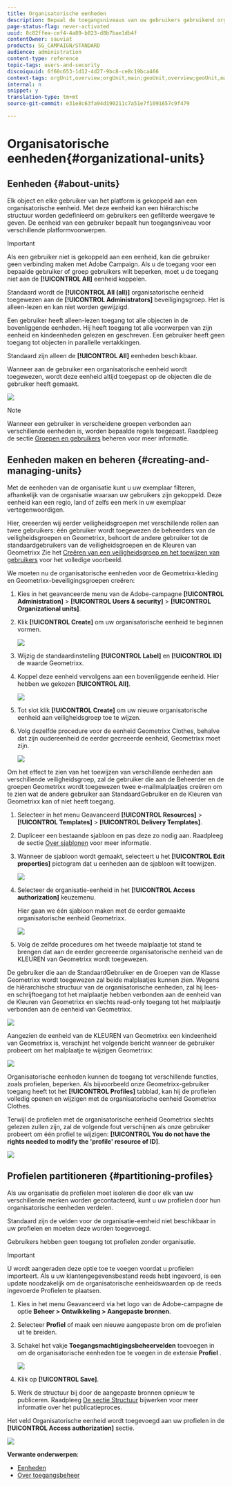 ```yaml
---
title: Organisatorische eenheden
description: Bepaal de toegangsniveaus van uw gebruikers gebruikend organisatorische eenheden.
page-status-flag: never-activated
uuid: 8c82ffea-cef4-4a89-b823-d8b7bae1db4f
contentOwner: sauviat
products: SG_CAMPAIGN/STANDARD
audience: administration
content-type: reference
topic-tags: users-and-security
discoiquuid: 6f60c653-1d12-4d27-9bc8-ce8c19bca466
context-tags: orgUnit,overview;orgUnit,main;geoUnit,overview;geoUnit,main
internal: n
snippet: y
translation-type: tm+mt
source-git-commit: e31e8c63fa94d190211c7a51e7f1091657c9f479

---
```



# Organisatorische eenheden{#organizational-units}

## Eenheden {#about-units}

Elk object en elke gebruiker van het platform is gekoppeld aan een organisatorische eenheid. Met deze eenheid kan een hiërarchische structuur worden gedefinieerd om gebruikers een gefilterde weergave te geven. De eenheid van een gebruiker bepaalt hun toegangsniveau voor verschillende platformvoorwerpen.

>[!IMPORTANT]
>
>Als een gebruiker niet is gekoppeld aan een eenheid, kan die gebruiker geen verbinding maken met Adobe Campaign. Als u de toegang voor een bepaalde gebruiker of groep gebruikers wilt beperken, moet u de toegang niet aan de **[!UICONTROL All]** eenheid koppelen.
>
>Standaard wordt de **[!UICONTROL All (all)]** organisatorische eenheid toegewezen aan de **[!UICONTROL Administrators]** beveiligingsgroep. Het is alleen-lezen en kan niet worden gewijzigd.

Een gebruiker heeft alleen-lezen toegang tot alle objecten in de bovenliggende eenheden. Hij heeft toegang tot alle voorwerpen van zijn eenheid en kindeenheden gelezen en geschreven. Een gebruiker heeft geen toegang tot objecten in parallelle vertakkingen.

Standaard zijn alleen de **[!UICONTROL All]** eenheden beschikbaar.

Wanneer aan de gebruiker een organisatorische eenheid wordt toegewezen, wordt deze eenheid altijd toegepast op de objecten die de gebruiker heeft gemaakt.

![](assets/user_management_2.png)

>[!NOTE]
>
>Wanneer een gebruiker in verscheidene groepen verbonden aan verschillende eenheden is, worden bepaalde regels toegepast. Raadpleeg de sectie [Groepen en gebruikers](../../administration/using/managing-groups-and-users.md) beheren voor meer informatie.

## Eenheden maken en beheren {#creating-and-managing-units}

Met de eenheden van de organisatie kunt u uw exemplaar filteren, afhankelijk van de organisatie waaraan uw gebruikers zijn gekoppeld. Deze eenheid kan een regio, land of zelfs een merk in uw exemplaar vertegenwoordigen.

Hier, creeerden wij eerder veiligheidsgroepen met verschillende rollen aan twee gebruikers: één gebruiker wordt toegewezen de beheerders van de veiligheidsgroepen en Geometrixx, behoort de andere gebruiker tot de standaardgebruikers van de veiligheidsgroepen en de Kleuren van Geometrixx Zie het [Creëren van een veiligheidsgroep en het toewijzen van gebruikers](../../administration/using/managing-groups-and-users.md#creating-a-security-group-and-assigning-users) voor het volledige voorbeeld.

We moeten nu de organisatorische eenheden voor de Geometrixx-kleding en Geometrixx-beveiligingsgroepen creëren:

1. Kies in het geavanceerde menu van de Adobe-campagne **[!UICONTROL Administration]** > **[!UICONTROL Users & security]** > **[!UICONTROL Organizational units]**.
1. Klik **[!UICONTROL Create]** om uw organisatorische eenheid te beginnen vormen.

   ![](assets/manage_units_1.png)

1. Wijzig de standaardinstelling **[!UICONTROL Label]** en **[!UICONTROL ID]** de waarde Geometrixx.
1. Koppel deze eenheid vervolgens aan een bovenliggende eenheid. Hier hebben we gekozen **[!UICONTROL All]**.

   ![](assets/manage_units_2.png)

1. Tot slot klik **[!UICONTROL Create]** om uw nieuwe organisatorische eenheid aan veiligheidsgroep toe te wijzen.
1. Volg dezelfde procedure voor de eenheid Geometrixx Clothes, behalve dat zijn oudereenheid de eerder gecreeerde eenheid, Geometrixx moet zijn.

   ![](assets/manage_units_3.png)

Om het effect te zien van het toewijzen van verschillende eenheden aan verschillende veiligheidsgroep, zal de gebruiker die aan de Beheerder en de groepen Geometrixx wordt toegewezen twee e-mailmalplaatjes creëren om te zien wat de andere gebruiker aan StandaardGebruiker en de Kleuren van Geometrixx kan of niet heeft toegang.

1. Selecteer in het menu Geavanceerd **[!UICONTROL Resources]** > **[!UICONTROL Templates]** > **[!UICONTROL Delivery Templates]**.
1. Dupliceer een bestaande sjabloon en pas deze zo nodig aan. Raadpleeg de sectie [Over sjablonen](../../start/using/marketing-activity-templates.md) voor meer informatie.
1. Wanneer de sjabloon wordt gemaakt, selecteert u het **[!UICONTROL Edit properties]** pictogram dat u eenheden aan de sjabloon wilt toewijzen.

   ![](assets/manage_units_6.png)

1. Selecteer de organisatie-eenheid in het **[!UICONTROL Access authorization]** keuzemenu.

   Hier gaan we één sjabloon maken met de eerder gemaakte organisatorische eenheid Geometrixx.

   ![](assets/manage_units_5.png)

1. Volg de zelfde procedures om het tweede malplaatje tot stand te brengen dat aan de eerder gecreeerde organisatorische eenheid van de KLEUREN van Geometrixx wordt toegewezen.

De gebruiker die aan de StandaardGebruiker en de Groepen van de Klasse Geometrixx wordt toegewezen zal beide malplaatjes kunnen zien. Wegens de hiërarchische structuur van de organisatorische eenheden, zal hij lees- en schrijftoegang tot het malplaatje hebben verbonden aan de eenheid van de Kleuren van Geometrixx en slechts read-only toegang tot het malplaatje verbonden aan de eenheid van Geometrixx.

![](assets/manage_units_7.png)

Aangezien de eenheid van de KLEUREN van Geometrixx een kindeenheid van Geometrixx is, verschijnt het volgende bericht wanneer de gebruiker probeert om het malplaatje te wijzigen Geometrixx:

![](assets/manage_units_8.png)

Organisatorische eenheden kunnen de toegang tot verschillende functies, zoals profielen, beperken. Als bijvoorbeeld onze Geometrixx-gebruiker toegang heeft tot het **[!UICONTROL Profiles]** tabblad, kan hij de profielen volledig openen en wijzigen met de organisatorische eenheid Geometrixx Clothes.

Terwijl de profielen met de organisatorische eenheid Geometrixx slechts gelezen zullen zijn, zal de volgende fout verschijnen als onze gebruiker probeert om één profiel te wijzigen: **[!UICONTROL You do not have the rights needed to modify the 'profile' resource of ID]**.

![](assets/manage_units_10.png)

## Profielen partitioneren {#partitioning-profiles}

Als uw organisatie de profielen moet isoleren die door elk van uw verschillende merken worden gecontacteerd, kunt u uw profielen door hun organisatorische eenheden verdelen.

Standaard zijn de velden voor de organisatie-eenheid niet beschikbaar in uw profielen en moeten deze worden toegevoegd.

Gebruikers hebben geen toegang tot profielen zonder organisatie.

>[!IMPORTANT]
>
>U wordt aangeraden deze optie toe te voegen voordat u profielen importeert. Als u uw klantengegevensbestand reeds hebt ingevoerd, is een update noodzakelijk om de organisatorische eenheidswaarden op de reeds ingevoerde Profielen te plaatsen.

1. Kies in het menu Geavanceerd via het logo van de Adobe-campagne de optie **Beheer > Ontwikkeling > Aangepaste bronnen**.
1. Selecteer **Profiel** of maak een nieuwe aangepaste bron om de profielen uit te breiden.
1. Schakel het vakje **Toegangsmachtigingsbeheervelden** toevoegen in om de organisatorische eenheden toe te voegen in de extensie **Profiel** .

   ![](assets/user_management_9.png)

1. Klik op **[!UICONTROL Save]**.
1. Werk de structuur bij door de aangepaste bronnen opnieuw te publiceren. Raadpleeg [De sectie Structuur](../../developing/using/data-model-concepts.md) bijwerken voor meer informatie over het publicatieproces.

Het veld Organisatorische eenheid wordt toegevoegd aan uw profielen in de **[!UICONTROL Access authorization]** sectie.

![](assets/user_management_10.png)

**Verwante onderwerpen**:

* [Eenheden](../../administration/using/organizational-units.md#about-units)
* [Over toegangsbeheer](../../administration/using/about-access-management.md)

